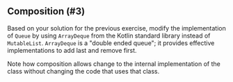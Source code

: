## Composition (#3)

Based on your solution for the previous exercise, modify the implementation of
`Queue` by using `ArrayDeque` from the Kotlin standard library instead of
`MutableList`. `ArrayDeque` is a "double ended queue"; it provides effective
implementations to add last and remove first.

Note how composition allows change to the internal implementation of the class
without changing the code that uses that class.
